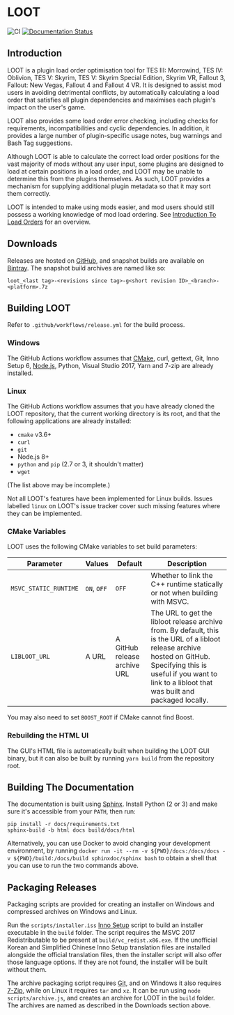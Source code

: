 # LOOT

![CI](https://github.com/loot/loot/workflows/CI/badge.svg?branch=master&event=push)
[![Documentation Status](https://readthedocs.org/projects/loot/badge/?version=latest)](https://loot.readthedocs.io/en/latest/?badge=latest)

## Introduction

LOOT is a plugin load order optimisation tool for TES III: Morrowind, TES IV: Oblivion, TES V: Skyrim, TES V: Skyrim Special Edition, Skyrim VR, Fallout 3, Fallout: New Vegas, Fallout 4 and Fallout 4 VR. It is designed to assist mod users in avoiding detrimental conflicts, by automatically calculating a load order that satisfies all plugin dependencies and maximises each plugin's impact on the user's game.

LOOT also provides some load order error checking, including checks for requirements, incompatibilities and cyclic dependencies. In addition, it provides a large number of plugin-specific usage notes, bug warnings and Bash Tag suggestions.

Although LOOT is able to calculate the correct load order positions for the vast majority of mods without any user input, some plugins are designed to load at certain positions in a load order, and LOOT may be unable to determine this from the plugins themselves. As such, LOOT provides a mechanism for supplying additional plugin metadata so that it may sort them correctly.

LOOT is intended to make using mods easier, and mod users should still possess a working knowledge of mod load ordering. See [Introduction To Load Orders](https://loot.github.io/docs/help/Introduction-To-Load-Orders) for an overview.

## Downloads

Releases are hosted on [GitHub](https://github.com/loot/loot/releases), and snapshot builds are available on [Bintray](https://bintray.com/loot/snapshots/loot). The snapshot build archives are named like so:

```
loot_<last tag>-<revisions since tag>-g<short revision ID>_<branch>-<platform>.7z
```

## Building LOOT

Refer to `.github/workflows/release.yml` for the build process.

### Windows

The GitHub Actions workflow assumes that [CMake](https://cmake.org), curl, gettext, Git, Inno Setup 6, [Node.js](https://nodejs.org/), Python, Visual Studio 2017, Yarn and 7-zip are already installed.

### Linux

The GitHub Actions workflow assumes that you have already cloned the LOOT
repository, that the current working directory is its root, and that the
following applications are already installed:

- `cmake` v3.6+
- `curl`
- `git`
- Node.js 8+
- `python` and `pip` (2.7 or 3, it shouldn't matter)
- `wget`

(The list above may be incomplete.)

Not all LOOT's features have been implemented for Linux builds. Issues labelled
`linux` on LOOT's issue tracker cover such missing features where they can be
implemented.

### CMake Variables

LOOT uses the following CMake variables to set build parameters:

Parameter | Values | Default |Description
----------|--------|---------|-----------
`MSVC_STATIC_RUNTIME` | `ON`, `OFF` | `OFF` | Whether to link the C++ runtime statically or not when building with MSVC.
`LIBLOOT_URL` | A URL | A GitHub release archive URL | The URL to get the libloot release archive from. By default, this is the URL of a libloot release archive hosted on GitHub. Specifying this is useful if you want to link to a libloot that was built and packaged locally.

You may also need to set `BOOST_ROOT` if CMake cannot find Boost.

### Rebuilding the HTML UI

The GUI's HTML file is automatically built when building the LOOT GUI binary, but it can also be built by running `yarn build` from the repository root.

## Building The Documentation

The documentation is built using [Sphinx](http://www.sphinx-doc.org/en/stable/). Install Python (2 or 3) and make sure it's accessible from your `PATH`, then run:

```
pip install -r docs/requirements.txt
sphinx-build -b html docs build/docs/html
```

Alternatively, you can use Docker to avoid changing your development environment, by running `docker run -it --rm -v ${PWD}/docs:/docs/docs -v ${PWD}/build:/docs/build sphinxdoc/sphinx bash` to obtain a shell that you can use to run the two commands above.

## Packaging Releases

Packaging scripts are provided for creating an installer on Windows and compressed archives on Windows and Linux.

Run the `scripts/installer.iss` [Inno Setup](http://www.jrsoftware.org/isinfo.php) script to build an installer executable in the `build` folder. The script requires the MSVC 2017 Redistributable to be present at `build/vc_redist.x86.exe`. If the unofficial Korean and Simplified Chinese Inno Setup translation files are installed alongside the official translation files, then the installer script will also offer those language options. If they are not found, the installer will be built without them.

The archive packaging script requires [Git](https://git-scm.com/), and on Windows it also requires [7-Zip](https://www.7-zip.org/), while on Linux it requires `tar` and `xz`. It can be run using `node scripts/archive.js`, and creates an archive for LOOT in the `build` folder. The archives are named as described in the Downloads section above.
